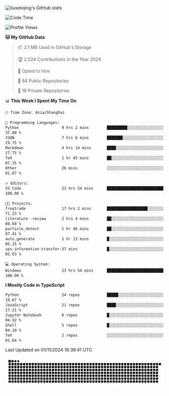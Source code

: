 ![liuweiqing's GitHub stats](https://github-readme-stats.vercel.app/api?username=14790897&show_icons=true&locale=cn&include_all_commits=true&count_private=true)

<!--START_SECTION:waka-->
![Code Time](http://img.shields.io/badge/Code%20Time-1%2C537%20hrs%2044%20mins-blue)

![Profile Views](http://img.shields.io/badge/Profile%20Views-7-blue)

**🐱 My GitHub Data** 

> 📦 2.1 MB Used in GitHub's Storage 
 > 
> 🏆 2,024 Contributions in the Year 2024
 > 
> 💼 Opted to Hire
 > 
> 📜 84 Public Repositories 
 > 
> 🔑 19 Private Repositories 
 > 
📊 **This Week I Spent My Time On** 

```text
🕑︎ Time Zone: Asia/Shanghai

💬 Programming Languages: 
Python                   9 hrs 2 mins        █████████░░░░░░░░░░░░░░░░   37.80 % 
JSON                     7 hrs 6 mins        ███████░░░░░░░░░░░░░░░░░░   29.75 % 
Markdown                 4 hrs 14 mins       ████░░░░░░░░░░░░░░░░░░░░░   17.75 % 
TeX                      1 hr 45 mins        ██░░░░░░░░░░░░░░░░░░░░░░░   07.35 % 
Other                    26 mins             ░░░░░░░░░░░░░░░░░░░░░░░░░   01.87 % 

🔥 Editors: 
VS Code                  23 hrs 54 mins      █████████████████████████   100.00 % 

🐱‍💻 Projects: 
freqtrade                17 hrs 2 mins       ██████████████████░░░░░░░   71.23 % 
literature -review       2 hrs 4 mins        ██░░░░░░░░░░░░░░░░░░░░░░░   08.68 % 
particle_detect          1 hr 46 mins        ██░░░░░░░░░░░░░░░░░░░░░░░   07.41 % 
auto_generate            1 hr 13 mins        █░░░░░░░░░░░░░░░░░░░░░░░░   05.15 % 
vps-information-transfer-37 mins             █░░░░░░░░░░░░░░░░░░░░░░░░   02.63 % 

💻 Operating System: 
Windows                  23 hrs 54 mins      █████████████████████████   100.00 % 
```

**I Mostly Code in TypeScript** 

```text
Python                   24 repos            █████░░░░░░░░░░░░░░░░░░░░   19.67 % 
JavaScript               21 repos            ████░░░░░░░░░░░░░░░░░░░░░   17.21 % 
Jupyter Notebook         6 repos             █░░░░░░░░░░░░░░░░░░░░░░░░   04.92 % 
Shell                    5 repos             █░░░░░░░░░░░░░░░░░░░░░░░░   04.10 % 
TeX                      2 repos             ░░░░░░░░░░░░░░░░░░░░░░░░░   01.64 % 
```




 Last Updated on 01/11/2024 18:39:41 UTC
<!--END_SECTION:waka-->

<picture>
  <source media="(prefers-color-scheme: dark)" srcset="https://raw.githubusercontent.com/14790897/14790897/output/github-contribution-grid-snake-dark.svg" />
  <source media="(prefers-color-scheme: light)" srcset="https://raw.githubusercontent.com/14790897/14790897/output/github-contribution-grid-snake.svg" />
  <img alt="github-snake" src="https://raw.githubusercontent.com/14790897/14790897/output/github-contribution-grid-snake.svg" />
</picture>
